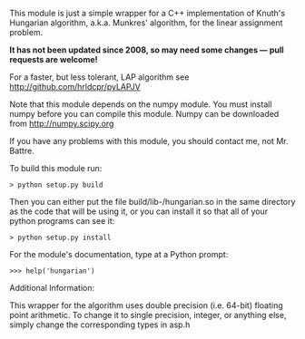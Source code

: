 This module is just a simple wrapper for a C++ implementation of Knuth's Hungarian algorithm, a.k.a. Munkres' algorithm, for the linear assignment problem.

**It has not been updated since 2008, so may need some changes &mdash; pull requests are welcome!**

For a faster, but less tolerant, LAP algorithm see http://github.com/hrldcpr/pyLAPJV

Note that this module depends on the numpy module. You must install numpy before you can compile this module. Numpy can be downloaded from http://numpy.scipy.org

If you have any problems with this module, you should contact me, not Mr. Battre.


To build this module run:

    > python setup.py build

Then you can either put the file build/lib-<YOUR-PLATFORM>/hungarian.so in the same directory as the code that will be using it, or you can install it so that all of your python programs can see it:

    > python setup.py install

For the module's documentation, type at a Python prompt:

    >>> help('hungarian')


Additional Information:

This wrapper for the algorithm uses double precision (i.e. 64-bit) floating point arithmetic. To change it to single precision, integer, or anything else, simply change the corresponding types in asp.h
